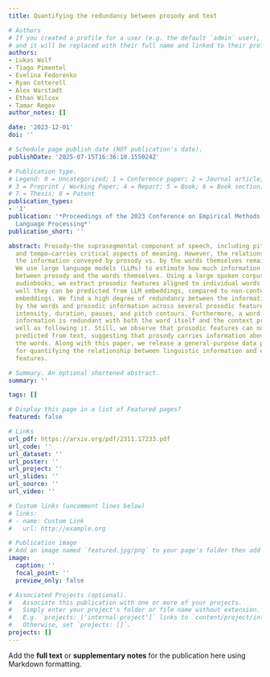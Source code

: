 ```yaml
---
title: Quantifying the redundancy between prosody and text

# Authors
# If you created a profile for a user (e.g. the default `admin` user), write the username (folder name) here
# and it will be replaced with their full name and linked to their profile.
authors:
- Lukas Wolf
- Tiago Pimentel
- Evelina Fedorenko
- Ryan Cotterell
- Alex Warstadt
- Ethan Wilcox
- Tamar Regev
author_notes: []

date: '2023-12-01'
doi: ''

# Schedule page publish date (NOT publication's date).
publishDate: '2025-07-15T16:36:10.155024Z'

# Publication type.
# Legend: 0 = Uncategorized; 1 = Conference paper; 2 = Journal article;
# 3 = Preprint / Working Paper; 4 = Report; 5 = Book; 6 = Book section;
# 7 = Thesis; 8 = Patent
publication_types:
- '1'
publication: '*Proceedings of the 2023 Conference on Empirical Methods in Natural
  Language Processing*'
publication_short: ''

abstract: Prosody—the suprasegmental component of speech, including pitch, loudness,
  and tempo—carries critical aspects of meaning. However, the relationship between
  the information conveyed by prosody vs. by the words themselves remains poorly understood.
  We use large language models (LLMs) to estimate how much information is redundant
  between prosody and the words themselves. Using a large spoken corpus of English
  audiobooks, we extract prosodic features aligned to individual words and test how
  well they can be predicted from LLM embeddings, compared to non-contextual word
  embeddings. We find a high degree of redundancy between the information carried
  by the words and prosodic information across several prosodic features, including
  intensity, duration, pauses, and pitch contours. Furthermore, a word’s prosodic
  information is redundant with both the word itself and the context preceding as
  well as following it. Still, we observe that prosodic features can not be fully
  predicted from text, suggesting that prosody carries information above and beyond
  the words. Along with this paper, we release a general-purpose data processing pipeline
  for quantifying the relationship between linguistic information and extra-linguistic
  features.

# Summary. An optional shortened abstract.
summary: ''

tags: []

# Display this page in a list of Featured pages?
featured: false

# Links
url_pdf: https://arxiv.org/pdf/2311.17233.pdf
url_code: ''
url_dataset: ''
url_poster: ''
url_project: ''
url_slides: ''
url_source: ''
url_video: ''

# Custom links (uncomment lines below)
# links:
# - name: Custom Link
#   url: http://example.org

# Publication image
# Add an image named `featured.jpg/png` to your page's folder then add a caption below.
image:
  caption: ''
  focal_point: ''
  preview_only: false

# Associated Projects (optional).
#   Associate this publication with one or more of your projects.
#   Simply enter your project's folder or file name without extension.
#   E.g. `projects: ['internal-project']` links to `content/project/internal-project/index.md`.
#   Otherwise, set `projects: []`.
projects: []
---
```


Add the **full text** or **supplementary notes** for the publication here using Markdown formatting.
